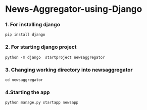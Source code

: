 # News-Aggregator-using-Django

### 1. For installing django
	pip install django

### 2. For starting django project
	python -m django  startproject newsaggregator 

### 3. Changing working directory into newsaggregator
	cd newsaggregator

### 4.Starting the app
	python manage.py startapp newsapp
